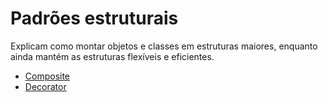 # Padrões estruturais

Explicam como montar objetos e classes em estruturas maiores, enquanto ainda mantém as estruturas flexíveis e eficientes.

- [Composite](./composite/README.md)
- [Decorator](./decorator/README.md)

